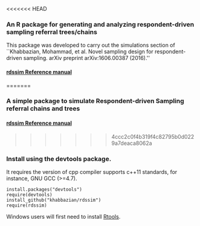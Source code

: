 <<<<<<< HEAD
### An R package for generating and analyzing respondent-driven sampling referral trees/chains
This package was developed to carry out the simulations section of 
``Khabbazian, Mohammad, et al. Novel sampling design for respondent-driven sampling. arXiv preprint arXiv:1606.00387 (2016).''

#### [rdssim Reference manual](http://homepages.cae.wisc.edu/~khabbazian/pdfs/rdssim.pdf)
=======
### A simple package to simulate Respondent-driven Sampling referral chains and trees
#### [rdssim Reference manual](http://www.columbia.edu/~mhk2154/pdfs/rdssim.pdf)
>>>>>>> 4ccc2c0f4b319f4c82795b0d0229a7deaca8062a

### Install using the devtools package.
It requires the version of cpp compiler supports c++11 standards, for instance, GNU GCC (>=4.7).
```
install.packages("devtools")
require(devtools)
install_github("khabbazian/rdssim")
require(rdssim)
```
Windows users will first need to install [Rtools](https://cran.r-project.org/bin/windows/Rtools/).
